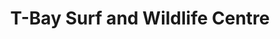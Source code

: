 ---
title: "T-Bay Surf and Wildlife Centre"
address: "T-Bay Surf and Wildlife Centre, Tramore, Co. Waterford"
tel: "+353 (0)51 39 1297"
county: "Waterford"
category: "Surfing"
type: "Content"
lat: "52.15971374511719"
lng: "-7.1396026611328125"
---